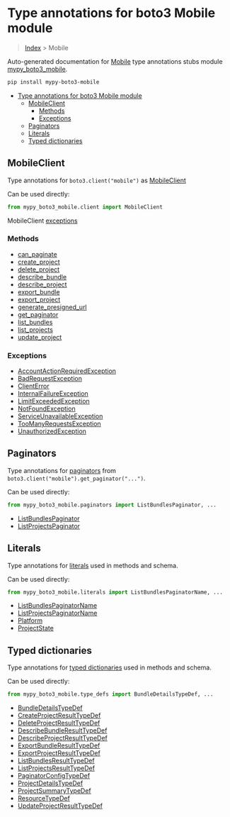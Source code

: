 # Type annotations for boto3 Mobile module

> [Index](../README.md) > Mobile

Auto-generated documentation for [Mobile](https://boto3.amazonaws.com/v1/documentation/api/latest/reference/services/mobile.html#Mobile)
type annotations stubs module [mypy_boto3_mobile](https://pypi.org/project/mypy-boto3-mobile/).

```bash
pip install mypy-boto3-mobile
```

- [Type annotations for boto3 Mobile module](#type-annotations-for-boto3-mobile-module)
  - [MobileClient](#mobileclient)
    - [Methods](#methods)
    - [Exceptions](#exceptions)
  - [Paginators](#paginators)
  - [Literals](#literals)
  - [Typed dictionaries](#typed-dictionaries)

## MobileClient

Type annotations for  `boto3.client("mobile")` as [MobileClient](./client.md)

Can be used directly:

```python
from mypy_boto3_mobile.client import MobileClient
```


MobileClient [exceptions](./client.md#exceptions)



### Methods
- [can_paginate](./client.md#can-paginate)
- [create_project](./client.md#create-project)
- [delete_project](./client.md#delete-project)
- [describe_bundle](./client.md#describe-bundle)
- [describe_project](./client.md#describe-project)
- [export_bundle](./client.md#export-bundle)
- [export_project](./client.md#export-project)
- [generate_presigned_url](./client.md#generate-presigned-url)
- [get_paginator](./client.md#get-paginator)
- [list_bundles](./client.md#list-bundles)
- [list_projects](./client.md#list-projects)
- [update_project](./client.md#update-project)




### Exceptions
- [AccountActionRequiredException](./client.md#accountactionrequiredexception)
- [BadRequestException](./client.md#badrequestexception)
- [ClientError](./client.md#clienterror)
- [InternalFailureException](./client.md#internalfailureexception)
- [LimitExceededException](./client.md#limitexceededexception)
- [NotFoundException](./client.md#notfoundexception)
- [ServiceUnavailableException](./client.md#serviceunavailableexception)
- [TooManyRequestsException](./client.md#toomanyrequestsexception)
- [UnauthorizedException](./client.md#unauthorizedexception)






## Paginators

Type annotations for [paginators](./paginators.md) from `boto3.client("mobile").get_paginator("...")`.

Can be used directly:

```python
from mypy_boto3_mobile.paginators import ListBundlesPaginator, ...
```

- [ListBundlesPaginator](./paginators.md#listbundlespaginator)
- [ListProjectsPaginator](./paginators.md#listprojectspaginator)






## Literals

Type annotations for [literals](./literals.md) used in methods and schema.

Can be used directly:

```python
from mypy_boto3_mobile.literals import ListBundlesPaginatorName, ...
```

- [ListBundlesPaginatorName](./literals.md#listbundlespaginatorname)
- [ListProjectsPaginatorName](./literals.md#listprojectspaginatorname)
- [Platform](./literals.md#platform)
- [ProjectState](./literals.md#projectstate)




## Typed dictionaries


Type annotations for [typed dictionaries](./type_defs.md) used in methods and schema.

Can be used directly:

```python
from mypy_boto3_mobile.type_defs import BundleDetailsTypeDef, ...
```

- [BundleDetailsTypeDef](./type_defs.md#bundledetailstypedef)
- [CreateProjectResultTypeDef](./type_defs.md#createprojectresulttypedef)
- [DeleteProjectResultTypeDef](./type_defs.md#deleteprojectresulttypedef)
- [DescribeBundleResultTypeDef](./type_defs.md#describebundleresulttypedef)
- [DescribeProjectResultTypeDef](./type_defs.md#describeprojectresulttypedef)
- [ExportBundleResultTypeDef](./type_defs.md#exportbundleresulttypedef)
- [ExportProjectResultTypeDef](./type_defs.md#exportprojectresulttypedef)
- [ListBundlesResultTypeDef](./type_defs.md#listbundlesresulttypedef)
- [ListProjectsResultTypeDef](./type_defs.md#listprojectsresulttypedef)
- [PaginatorConfigTypeDef](./type_defs.md#paginatorconfigtypedef)
- [ProjectDetailsTypeDef](./type_defs.md#projectdetailstypedef)
- [ProjectSummaryTypeDef](./type_defs.md#projectsummarytypedef)
- [ResourceTypeDef](./type_defs.md#resourcetypedef)
- [UpdateProjectResultTypeDef](./type_defs.md#updateprojectresulttypedef)

